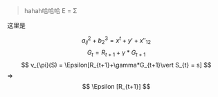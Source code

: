 


> hahah哈哈哈
> E = Σ

这里是

$$ a_{ij}^{2} + b^3_{2}=x^{t} + y' + x''_{12} $$
$$ G_{t} = R_{t+1}+\gamma*G_{t+1}  $$
$$ v_{\pi}(S) = \Epsilon[R_{t+1}+\gamma*G_{t+1}\vert S_{t} = s] $$
$\Rightarrow$
$$ \Epsilon [R_{t+1}] $$




<!--stackedit_data:
eyJoaXN0b3J5IjpbLTQzOTQwNTc4NywyMTQ2ODc5NzIxLC0yOT
YyMDM3NDEsNDg2NTY4MzM1XX0=
-->